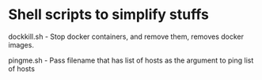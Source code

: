 # Shell scripts to simplify stuffs
dockkill.sh - Stop docker containers, and remove them, removes docker images.

pingme.sh - Pass filename that has list of hosts as the argument to ping list of hosts

